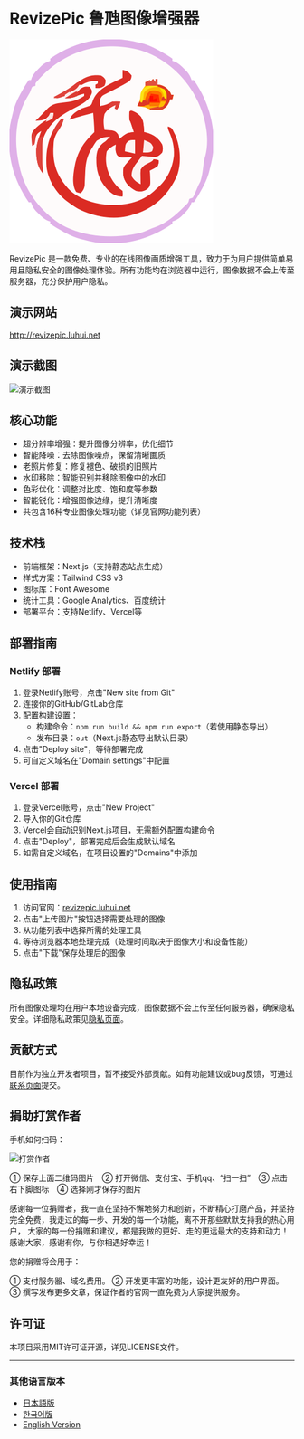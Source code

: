 # RevizePic 鲁虺图像增强器

![RevizePic Logo](logo.svg)

RevizePic 是一款免费、专业的在线图像画质增强工具，致力于为用户提供简单易用且隐私安全的图像处理体验。所有功能均在浏览器中运行，图像数据不会上传至服务器，充分保护用户隐私。

## 演示网站

http://revizepic.luhui.net

## 演示截图

![演示截图](http://revizepic.luhui.net/og-image.png)

## 核心功能

- 超分辨率增强：提升图像分辨率，优化细节
- 智能降噪：去除图像噪点，保留清晰画质
- 老照片修复：修复褪色、破损的旧照片
- 水印移除：智能识别并移除图像中的水印
- 色彩优化：调整对比度、饱和度等参数
- 智能锐化：增强图像边缘，提升清晰度
- 共包含16种专业图像处理功能（详见官网功能列表）

## 技术栈

- 前端框架：Next.js（支持静态站点生成）
- 样式方案：Tailwind CSS v3
- 图标库：Font Awesome
- 统计工具：Google Analytics、百度统计
- 部署平台：支持Netlify、Vercel等

## 部署指南

### Netlify 部署

1. 登录Netlify账号，点击"New site from Git"
2. 连接你的GitHub/GitLab仓库
3. 配置构建设置：
   - 构建命令：`npm run build && npm run export`（若使用静态导出）
   - 发布目录：`out`（Next.js静态导出默认目录）
4. 点击"Deploy site"，等待部署完成
5. 可自定义域名在"Domain settings"中配置

### Vercel 部署

1. 登录Vercel账号，点击"New Project"
2. 导入你的Git仓库
3. Vercel会自动识别Next.js项目，无需额外配置构建命令
4. 点击"Deploy"，部署完成后会生成默认域名
5. 如需自定义域名，在项目设置的"Domains"中添加

## 使用指南

1. 访问官网：[revizepic.luhui.net](http://revizepic.luhui.net)
2. 点击"上传图片"按钮选择需要处理的图像
3. 从功能列表中选择所需的处理工具
4. 等待浏览器本地处理完成（处理时间取决于图像大小和设备性能）
5. 点击"下载"保存处理后的图像

## 隐私政策

所有图像处理均在用户本地设备完成，图像数据不会上传至任何服务器，确保隐私安全。详细隐私政策见[隐私页面](privacy/index.html)。

## 贡献方式

目前作为独立开发者项目，暂不接受外部贡献。如有功能建议或bug反馈，可通过[联系页面](contact/index.html)提交。



## 捐助打赏作者

手机如何扫码：

![打赏作者](http://flash.luhui.net/images/zhifu.png)

① 保存上面二维码图片　② 打开微信、支付宝、手机qq、“扫一扫”　③ 点击右下脚图标　④ 选择刚才保存的图片

感谢每一位捐赠者，我一直在坚持不懈地努力和创新，不断精心打磨产品，并坚持完全免费，我走过的每一步、开发的每一个功能，离不开那些默默支持我的热心用户，
大家的每一份捐赠和建议，都是我做的更好、走的更远最大的支持和动力！感谢大家，感谢有你，与你相遇好幸运！

您的捐赠将会用于：

①  支付服务器、域名费用。
②  开发更丰富的功能，设计更友好的用户界面。
③  撰写发布更多文章，保证作者的官网一直免费为大家提供服务。


## 许可证

本项目采用MIT许可证开源，详见LICENSE文件。

---

### 其他语言版本

- [日本語版](README.ja.md)
- [한국어版](README.ko.md)
- [English Version](README.en.md)



